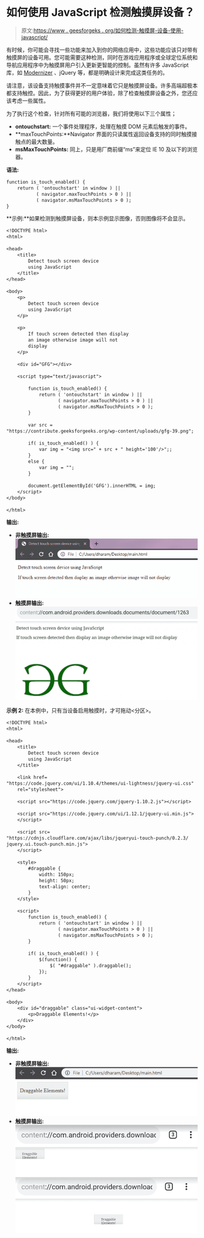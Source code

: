 # 如何使用 JavaScript 检测触摸屏设备？

> 原文:[https://www . geesforgeks . org/如何检测-触摸屏-设备-使用-javascript/](https://www.geeksforgeeks.org/how-to-detect-touch-screen-device-using-javascript/)

有时候，你可能会寻找一些功能来加入到你的网络应用中，这些功能应该只对带有触摸屏的设备可用。您可能需要这种检测，同时在游戏应用程序或全球定位系统和导航应用程序中为触摸屏用户引入更新更智能的控制。虽然有许多 JavaScript 库，如 [Modernizer](https://modernizr.com/) 、jQuery 等，都是明确设计来完成这类任务的。

请注意，该设备支持触摸事件并不一定意味着它只是触摸屏设备。许多高端超极本都支持触控。因此，为了获得更好的用户体验，除了检查触摸屏设备之外，您还应该考虑一些属性。

为了执行这个检查，针对所有可能的浏览器，我们将使用以下三个属性；

*   **ontouchstart:** 一个事件处理程序，处理在触摸 DOM 元素后触发的事件。
*   **maxTouchPoints:**Navigator 界面的只读属性返回设备支持的同时触摸接触点的最大数量。
*   **msMaxTouchPoints:** 同上，只是用厂商前缀“ms”来定位 IE 10 及以下的浏览器。

**语法:**

```
function is_touch_enabled() {
    return ( 'ontouchstart' in window ) || 
           ( navigator.maxTouchPoints > 0 ) || 
           ( navigator.msMaxTouchPoints > 0 );
}
```

**示例:**如果检测到触摸屏设备，则本示例显示图像，否则图像将不会显示。

```
<!DOCTYPE html>
<html>

<head>
    <title>
        Detect touch screen device 
        using JavaScript
    </title>
</head>

<body>
    <p>
        Detect touch screen device 
        using JavaScript
    </p>

    <p>
        If touch screen detected then display
        an image otherwise image will not
        display    
    </p>

    <div id="GFG"></div>

    <script type="text/javascript">

        function is_touch_enabled() {
            return ( 'ontouchstart' in window ) || 
                   ( navigator.maxTouchPoints > 0 ) ||
                   ( navigator.msMaxTouchPoints > 0 );
        }

        var src = 
"https://contribute.geeksforgeeks.org/wp-content/uploads/gfg-39.png"; 

        if( is_touch_enabled() ) {
            var img = "<img src=" + src + " height='100'/>";;
        }
        else {
            var img = "";
        }

        document.getElementById('GFG').innerHTML = img;
    </script>
</body>

</html>                    
```

**输出:**

*   **非触摸屏输出:**
    ![](img/ddf191ab861ec779946a264eda304f2a.png)
*   **触摸屏输出:**
    ![](img/54757d235dd576c3ba9b92b8b49a5cc7.png)

**示例 2:** 在本例中，只有当设备启用触摸时，才可拖动<分区>。

```
<!DOCTYPE html>
<html>

<head>
    <title>
        Detect touch screen device 
        using JavaScript
    </title>

    <link href=
"https://code.jquery.com/ui/1.10.4/themes/ui-lightness/jquery-ui.css"
    rel="stylesheet"> 

    <script src="https://code.jquery.com/jquery-1.10.2.js"></script> 

    <script src="https://code.jquery.com/ui/1.12.1/jquery-ui.min.js">
    </script>

    <script src=
"https://cdnjs.cloudflare.com/ajax/libs/jqueryui-touch-punch/0.2.3/
jquery.ui.touch-punch.min.js">
    </script> 

    <style>
        #draggable {
            width: 150px;
            height: 50px;
            text-align: center;
        }
    </style>

    <script>
        function is_touch_enabled() {
            return ( 'ontouchstart' in window ) || 
                   ( navigator.maxTouchPoints > 0 ) ||
                   ( navigator.msMaxTouchPoints > 0 );
        }

        if( is_touch_enabled() ) {
            $(function() { 
                $( "#draggable" ).draggable();
            });
        }
    </script>
</head>

<body>
    <div id="draggable" class="ui-widget-content"> 
        <p>Draggable Elements!</p> 
    </div> 
</body>

</html>                    
```

**输出:**

*   **非触摸屏输出:**
    ![](img/23a44d1301169a55164cd8749374d8f8.png)
*   **触摸屏输出:**
    ![](img/ec427bd1246afe64f30105ed504342da.png)
    ![](img/f3434acb0f52f8b32202679480f223ab.png)